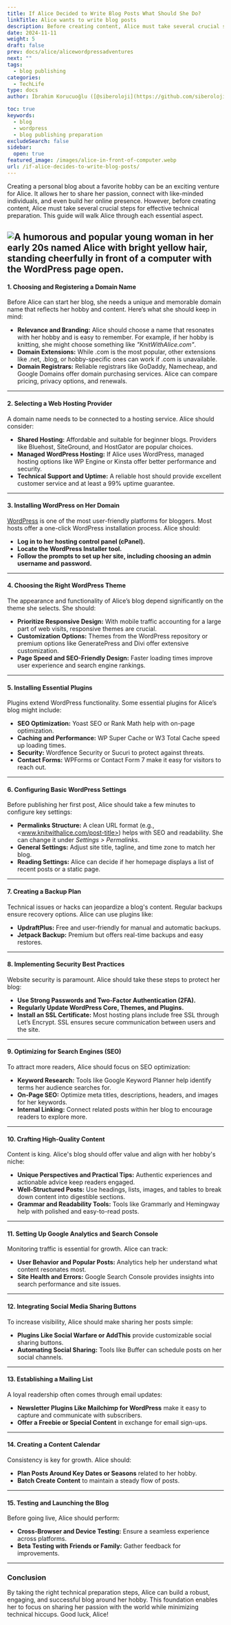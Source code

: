 ```yaml
---
title: If Alice Decided to Write Blog Posts What Should She Do?
linkTitle: Alice wants to write blog posts
description: Before creating content, Alice must take several crucial steps for effective technical preparation. This guide will walk Alice through each essential aspect.
date: 2024-11-11
weight: 5
draft: false
prev: docs/alice/alicewordpressadventures
next: ""
tags:
  - blog publishing
categories:
  - TechLife
type: docs
author: İbrahim Korucuoğlu ([@siberoloji](https://github.com/siberoloji))

toc: true
keywords:
  - blog
  - wordpress
  - blog publishing preparation
excludeSearch: false
sidebar:
  open: true
featured_image: /images/alice-in-front-of-computer.webp
url: /if-alice-decides-to-write-blog-posts/
---
```

Creating a personal blog about a favorite hobby can be an exciting venture for Alice. It allows her to share her passion, connect with like-minded individuals, and even build her online presence. However, before creating content, Alice must take several crucial steps for effective technical preparation. This guide will walk Alice through each essential aspect.

![A humorous and popular young woman in her early 20s named Alice with bright yellow hair, standing cheerfully in front of a computer with the WordPress page open.](/images/alice-in-front-of-computer.webp)
---

#### 1. Choosing and Registering a Domain Name

Before Alice can start her blog, she needs a unique and memorable domain name that reflects her hobby and content. Here’s what she should keep in mind:

- **Relevance and Branding:** Alice should choose a name that resonates with her hobby and is easy to remember. For example, if her hobby is knitting, she might choose something like *"KnitWithAlice.com"*.
- **Domain Extensions:** While .com is the most popular, other extensions like .net, .blog, or hobby-specific ones can work if .com is unavailable.
- **Domain Registrars:** Reliable registrars like GoDaddy, Namecheap, and Google Domains offer domain purchasing services. Alice can compare pricing, privacy options, and renewals.

---

#### **2. Selecting a Web Hosting Provider**

A domain name needs to be connected to a hosting service. Alice should consider:

- **Shared Hosting:** Affordable and suitable for beginner blogs. Providers like Bluehost, SiteGround, and HostGator are popular choices.
- **Managed WordPress Hosting:** If Alice uses WordPress, managed hosting options like WP Engine or Kinsta offer better performance and security.
- **Technical Support and Uptime:** A reliable host should provide excellent customer service and at least a 99% uptime guarantee.

---

#### **3. Installing WordPress on Her Domain**

[WordPress](/started-wordpress-beginner-guide-hobby-bloggers/) is one of the most user-friendly platforms for bloggers. Most hosts offer a one-click WordPress installation process. Alice should:

- **Log in to her hosting control panel (cPanel).**
- **Locate the WordPress Installer tool.**
- **Follow the prompts to set up her site, including choosing an admin username and password.**

---

#### **4. Choosing the Right WordPress Theme**

The appearance and functionality of Alice’s blog depend significantly on the theme she selects. She should:

- **Prioritize Responsive Design:** With mobile traffic accounting for a large part of web visits, responsive themes are crucial.
- **Customization Options:** Themes from the WordPress repository or premium options like GeneratePress and Divi offer extensive customization.
- **Page Speed and SEO-Friendly Design:** Faster loading times improve user experience and search engine rankings.

---

#### **5. Installing Essential Plugins**

Plugins extend WordPress functionality. Some essential plugins for Alice’s blog might include:

- **SEO Optimization:** Yoast SEO or Rank Math help with on-page optimization.
- **Caching and Performance:** WP Super Cache or W3 Total Cache speed up loading times.
- **Security:** Wordfence Security or Sucuri to protect against threats.
- **Contact Forms:** WPForms or Contact Form 7 make it easy for visitors to reach out.

---

#### **6. Configuring Basic WordPress Settings**

Before publishing her first post, Alice should take a few minutes to configure key settings:

- **Permalinks Structure:** A clean URL format (e.g., <www.knitwithalice.com/post-title>) helps with SEO and readability. She can change it under *Settings > Permalinks*.
- **General Settings:** Adjust site title, tagline, and time zone to match her blog.
- **Reading Settings:** Alice can decide if her homepage displays a list of recent posts or a static page.

---

#### **7. Creating a Backup Plan**

Technical issues or hacks can jeopardize a blog's content. Regular backups ensure recovery options. Alice can use plugins like:

- **UpdraftPlus:** Free and user-friendly for manual and automatic backups.
- **Jetpack Backup:** Premium but offers real-time backups and easy restores.

---

#### **8. Implementing Security Best Practices**

Website security is paramount. Alice should take these steps to protect her blog:

- **Use Strong Passwords and Two-Factor Authentication (2FA).**
- **Regularly Update WordPress Core, Themes, and Plugins.**
- **Install an SSL Certificate:** Most hosting plans include free SSL through Let’s Encrypt. SSL ensures secure communication between users and the site.

---

#### **9. Optimizing for Search Engines (SEO)**

To attract more readers, Alice should focus on SEO optimization:

- **Keyword Research:** Tools like Google Keyword Planner help identify terms her audience searches for.
- **On-Page SEO:** Optimize meta titles, descriptions, headers, and images for her keywords.
- **Internal Linking:** Connect related posts within her blog to encourage readers to explore more.

---

#### **10. Crafting High-Quality Content**

Content is king. Alice's blog should offer value and align with her hobby's niche:

- **Unique Perspectives and Practical Tips:** Authentic experiences and actionable advice keep readers engaged.
- **Well-Structured Posts:** Use headings, lists, images, and tables to break down content into digestible sections.
- **Grammar and Readability Tools:** Tools like Grammarly and Hemingway help with polished and easy-to-read posts.

---

#### **11. Setting Up Google Analytics and Search Console**

Monitoring traffic is essential for growth. Alice can track:

- **User Behavior and Popular Posts:** Analytics help her understand what content resonates most.
- **Site Health and Errors:** Google Search Console provides insights into search performance and site issues.

---

#### **12. Integrating Social Media Sharing Buttons**

To increase visibility, Alice should make sharing her posts simple:

- **Plugins Like Social Warfare or AddThis** provide customizable social sharing buttons.
- **Automating Social Sharing:** Tools like Buffer can schedule posts on her social channels.

---

#### **13. Establishing a Mailing List**

A loyal readership often comes through email updates:

- **Newsletter Plugins Like Mailchimp for WordPress** make it easy to capture and communicate with subscribers.
- **Offer a Freebie or Special Content** in exchange for email sign-ups.

---

#### **14. Creating a Content Calendar**

Consistency is key for growth. Alice should:

- **Plan Posts Around Key Dates or Seasons** related to her hobby.
- **Batch Create Content** to maintain a steady flow of posts.

---

#### **15. Testing and Launching the Blog**

Before going live, Alice should perform:

- **Cross-Browser and Device Testing:** Ensure a seamless experience across platforms.
- **Beta Testing with Friends or Family:** Gather feedback for improvements.

---

### **Conclusion**

By taking the right technical preparation steps, Alice can build a robust, engaging, and successful blog around her hobby. This foundation enables her to focus on sharing her passion with the world while minimizing technical hiccups. Good luck, Alice!
